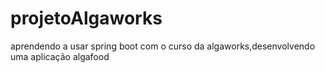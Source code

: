 # projetoAlgaworks
aprendendo a usar spring boot com o curso da algaworks,desenvolvendo uma aplicação algafood
